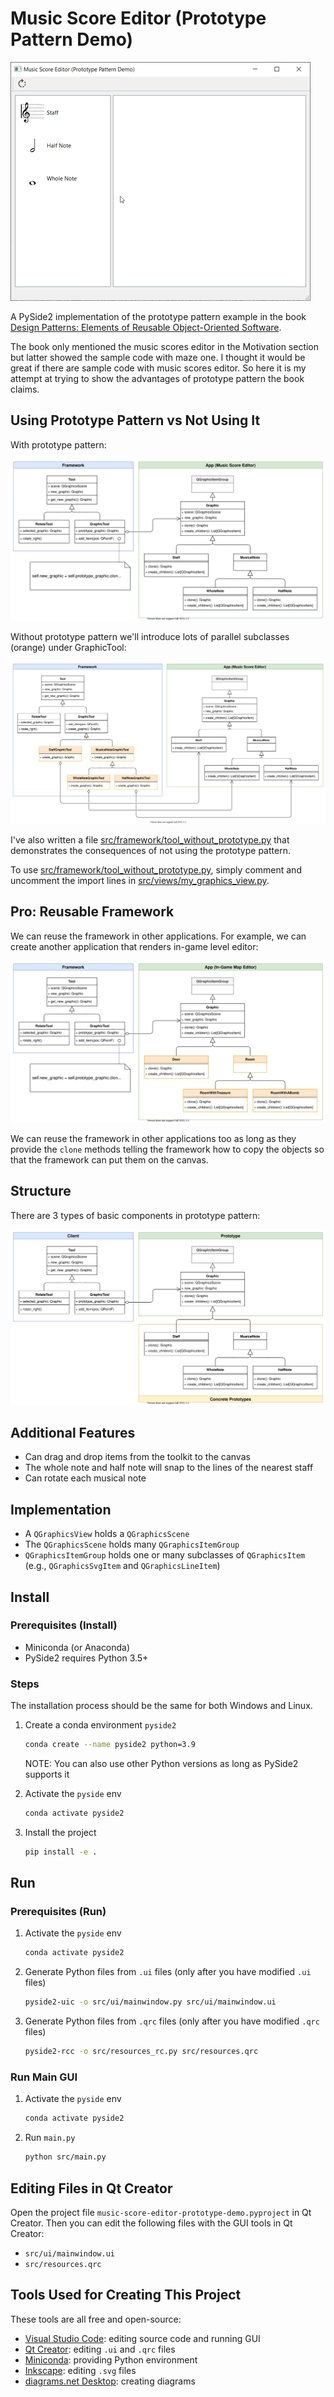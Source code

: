 # Music Score Editor (Prototype Pattern Demo)

![Demo](docs/demo.gif)

A PySide2 implementation of the prototype pattern example in the book
[Design Patterns: Elements of Reusable Object-Oriented Software](https://books.google.com.tw/books?id=6oHuKQe3TjQC).

The book only mentioned the music scores editor in the Motivation section but
latter showed the sample code with maze one. I thought it would be great if
there are sample code with music scores editor. So here it is my attempt at
trying to show the advantages of prototype pattern the book claims.

## Using Prototype Pattern vs Not Using It

With prototype pattern:

![with-prototype](docs/diagrams-with-prototype.svg)

Without prototype pattern we'll introduce lots of parallel subclasses (orange)
under GraphicTool:

![without-prototype](docs/diagrams-without-prototype.svg)

I've also written a file
[src/framework/tool_without_prototype.py](src/framework/tool_without_prototype.py)
that demonstrates the consequences of not using the prototype pattern.

To use
[src/framework/tool_without_prototype.py](src/framework/tool_without_prototype.py),
simply comment and uncomment the import lines in
[src/views/my_graphics_view.py](src/views/my_graphics_view.py).

## Pro: Reusable Framework

We can reuse the framework in other applications. For example, we can create
another application that renders in-game level editor:

![in-game-map-editor](docs/diagrams-in-game-map-editor.svg)

We can reuse the framework in other applications too as long as they provide the
`clone` methods telling the framework how to copy the objects so that the
framework can put them on the canvas.

## Structure

There are 3 types of basic components in prototype pattern:

![structure](docs/diagrams-structure.svg)

## Additional Features

- Can drag and drop items from the toolkit to the canvas
- The whole note and half note will snap to the lines of the nearest staff
- Can rotate each musical note

## Implementation

- A `QGraphicsView` holds a `QGraphicsScene`
- The `QGraphicsScene` holds many `QGraphicsItemGroup`
- `QGraphicsItemGroup` holds one or many subclasses of `QGraphicsItem`
  (e.g., `QGraphicsSvgItem` and `QGraphicsLineItem`)

## Install

### Prerequisites (Install)

- Miniconda (or Anaconda)
- PySide2 requires Python 3.5+

### Steps

The installation process should be the same for both Windows and Linux.

1. Create a conda environment `pyside2`

   ```bash
   conda create --name pyside2 python=3.9
   ```

   NOTE: You can also use other Python versions as long as PySide2 supports it

2. Activate the `pyside` env

   ```bash
   conda activate pyside2
   ```

3. Install the project

   ```bash
   pip install -e .
   ```

## Run

### Prerequisites (Run)

1. Activate the `pyside` env

   ```bash
   conda activate pyside2
   ```

2. Generate Python files from `.ui` files (only after you have modified `.ui`
   files)

   ```bash
   pyside2-uic -o src/ui/mainwindow.py src/ui/mainwindow.ui
   ```

3. Generate Python files from `.qrc` files (only after you have modified `.qrc`
   files)

   ```bash
   pyside2-rcc -o src/resources_rc.py src/resources.qrc
   ```

### Run Main GUI

1. Activate the `pyside` env

   ```bash
   conda activate pyside2
   ```

2. Run `main.py`

   ```bash
   python src/main.py
   ```

## Editing Files in Qt Creator

Open the project file `music-score-editor-prototype-demo.pyproject` in Qt Creator. Then you can edit the following files with the GUI tools in Qt Creator:

- `src/ui/mainwindow.ui`
- `src/resources.qrc`

## Tools Used for Creating This Project

These tools are all free and open-source:

- [Visual Studio Code](https://code.visualstudio.com/): editing source code and
  running GUI
- [Qt Creator](https://www.qt.io/product/development-tools): editing `.ui` and
  `.qrc` files
- [Miniconda](https://conda.io/miniconda.html): providing Python environment
- [Inkscape](https://inkscape.org/): editing `.svg` files
- [diagrams.net Desktop](https://chrome.google.com/webstore/detail/diagramsnet-desktop/pebppomjfocnoigkeepgbmcifnnlndla):
  creating diagrams
